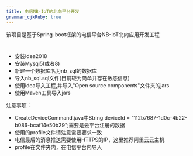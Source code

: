 ```yaml
---
title: 电信NB-IoT的北向平台开发 
grammar_cjkRuby: true
---
```


该项目是基于Spring-boot框架的电信平台NB-IoT北向应用开发工程
#

 

 - 安装Idea2018
 - 安装Mysql5(或者8)
 - 新建一个数据库名为nb_sql的数据库
 - 导入nb_sql.sql文件(目前较为简单并存在敏感信息)
 - 使用idea导入工程,并导入"Open source components"文件夹的jars
 - 使用Maven工具导入jars
 
 注意事项：
 
 - CreateDeviceCommand.java中String deviceId = "112b7687-1d0c-4b22-b086-bcaf14e50b29";需要是云平台注册的数据
 - 使用的profile文件请注意需要要求一致
 - 电信最后的消息推送需要使用HTTPS的IP，这里推荐阿里云云主机
 - profile在文件夹内，在电信平台内导入
